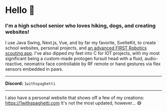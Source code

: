 # Hello 👋
### I'm a high school senior who loves hiking, dogs, and creating websites!
I use Java Swing, Next.js, Vue, and by far my favorite, SvelteKit, to create school websites, personal projects, and [an advanced FIRST Robotics scouting app](https://github.com/ChainLynxRobotics/CLAW-ScoutingPWA).
I've also dipped my feet into C for IOT projects, with my most significant being a custom-made protogen fursuit head with a fluid, audio-reactive, neomatrix face controllable by RF remote or hand gestures via flex sensors embedded in paws.

---

**Discord:** `1withspaghetti`<br>

---

I also have a personal website that shows off a few of my creations: https://1withspaghetti.com
It's not the most updated, however... 😅
